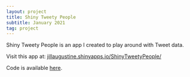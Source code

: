 ```yaml
---
layout: project
title: Shiny Tweety People
subtitle: January 2021
tag: project
---
```


Shiny Tweety People is an app I created to play around with Tweet data. 

Visit this app at: [jillaugustine.shinyapps.io/ShinyTweetyPeople/](https://jillaugustine.shinyapps.io/ShinyTweetyPeople/)

Code is available [here](https://github.com/jill-augustine/ShinyTweetyPeople).